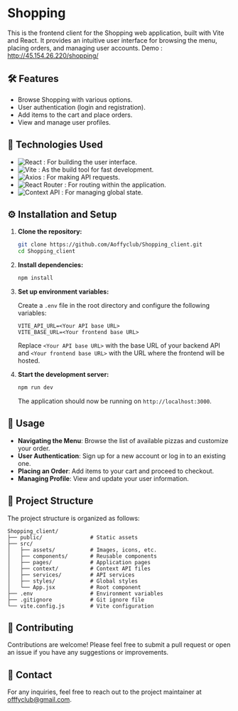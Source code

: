 


# Shopping

This is the frontend client for the Shopping web application, built with Vite and React. It provides an intuitive user interface for browsing the menu, placing orders, and managing user accounts. Demo : http://45.154.26.220/shopping/

## 🛠️ Features

- Browse Shopping with various options.
- User authentication (login and registration).
- Add items to the cart and place orders.
- View and manage user profiles.


## 🚀 Technologies Used

- ![React](https://img.shields.io/badge/React-20232A?style=for-the-badge&logo=react&logoColor=61DAFB) : For building the user interface.
- ![Vite](https://img.shields.io/badge/Vite-646CFF?style=for-the-badge&logo=vite&logoColor=FFD62E) : As the build tool for fast development.
- ![Axios](https://img.shields.io/badge/Axios-5A29E4?style=for-the-badge&logo=axios&logoColor=white) : For making API requests.
- ![React Router](https://img.shields.io/badge/React_Router-CA4245?style=for-the-badge&logo=react-router&logoColor=white) : For routing within the application.
- ![Context API](https://img.shields.io/badge/Context_API-007ACC?style=for-the-badge&logo=react&logoColor=white) : For managing global state.

## ⚙️ Installation and Setup

1. **Clone the repository:**

   ```bash
   git clone https://github.com/Aoffyclub/Shopping_client.git
   cd Shopping_client
   ```

2. **Install dependencies:**

   ```bash
   npm install
   ```

3. **Set up environment variables:**

   Create a `.env` file in the root directory and configure the following variables:

   ```plaintext
   VITE_API_URL=<Your API base URL>
   VITE_BASE_URL=<Your frontend base URL>
   ```

   Replace `<Your API base URL>` with the base URL of your backend API and `<Your frontend base URL>` with the URL where the frontend will be hosted.

4. **Start the development server:**

   ```bash
   npm run dev
   ```

   The application should now be running on `http://localhost:3000`.

## 📝 Usage

- **Navigating the Menu**: Browse the list of available pizzas and customize your order.
- **User Authentication**: Sign up for a new account or log in to an existing one.
- **Placing an Order**: Add items to your cart and proceed to checkout.
- **Managing Profile**: View and update your user information.

## 📂 Project Structure

The project structure is organized as follows:

```
Shopping_client/
├── public/               # Static assets
├── src/
│   ├── assets/           # Images, icons, etc.
│   ├── components/       # Reusable components
│   ├── pages/            # Application pages
│   ├── context/          # Context API files
│   ├── services/         # API services
│   ├── styles/           # Global styles
│   └── App.jsx           # Root component
├── .env                  # Environment variables
├── .gitignore            # Git ignore file
└── vite.config.js        # Vite configuration
```

## 🤝 Contributing

Contributions are welcome! Please feel free to submit a pull request or open an issue if you have any suggestions or improvements.


## 📧 Contact

For any inquiries, feel free to reach out to the project maintainer at [offfyclub@gmail.com](mailto:aoffyclub@gmail.com).

